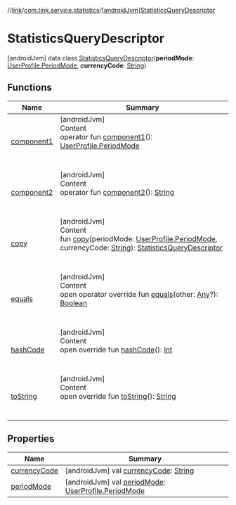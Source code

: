 //[link](../../index.md)/[com.tink.service.statistics](../index.md)/[[androidJvm]StatisticsQueryDescriptor](index.md)



# StatisticsQueryDescriptor  
 [androidJvm] data class [StatisticsQueryDescriptor](index.md)(**periodMode**: [UserProfile.PeriodMode](../../com.tink.model.user/[android-jvm]-user-profile/-period-mode/index.md), **currencyCode**: [String](https://kotlinlang.org/api/latest/jvm/stdlib/kotlin/-string/index.html))   


## Functions  
  
|  Name|  Summary| 
|---|---|
| <a name="com.tink.service.statistics/StatisticsQueryDescriptor/component1/#/PointingToDeclaration/"></a>[component1](component1.md)| <a name="com.tink.service.statistics/StatisticsQueryDescriptor/component1/#/PointingToDeclaration/"></a>[androidJvm]  <br>Content  <br>operator fun [component1](component1.md)(): [UserProfile.PeriodMode](../../com.tink.model.user/[android-jvm]-user-profile/-period-mode/index.md)  <br><br><br>
| <a name="com.tink.service.statistics/StatisticsQueryDescriptor/component2/#/PointingToDeclaration/"></a>[component2](component2.md)| <a name="com.tink.service.statistics/StatisticsQueryDescriptor/component2/#/PointingToDeclaration/"></a>[androidJvm]  <br>Content  <br>operator fun [component2](component2.md)(): [String](https://kotlinlang.org/api/latest/jvm/stdlib/kotlin/-string/index.html)  <br><br><br>
| <a name="com.tink.service.statistics/StatisticsQueryDescriptor/copy/#com.tink.model.user.UserProfile.PeriodMode#kotlin.String/PointingToDeclaration/"></a>[copy](copy.md)| <a name="com.tink.service.statistics/StatisticsQueryDescriptor/copy/#com.tink.model.user.UserProfile.PeriodMode#kotlin.String/PointingToDeclaration/"></a>[androidJvm]  <br>Content  <br>fun [copy](copy.md)(periodMode: [UserProfile.PeriodMode](../../com.tink.model.user/[android-jvm]-user-profile/-period-mode/index.md), currencyCode: [String](https://kotlinlang.org/api/latest/jvm/stdlib/kotlin/-string/index.html)): [StatisticsQueryDescriptor](index.md)  <br><br><br>
| <a name="kotlin/Any/equals/#kotlin.Any?/PointingToDeclaration/"></a>[equals](../../com.tink.service.user/[android-jvm]-user-profile-service-impl/index.md#%5Bkotlin%2FAny%2Fequals%2F%23kotlin.Any%3F%2FPointingToDeclaration%2F%5D%2FFunctions%2F1854938400)| <a name="kotlin/Any/equals/#kotlin.Any?/PointingToDeclaration/"></a>[androidJvm]  <br>Content  <br>open operator override fun [equals](../../com.tink.service.user/[android-jvm]-user-profile-service-impl/index.md#%5Bkotlin%2FAny%2Fequals%2F%23kotlin.Any%3F%2FPointingToDeclaration%2F%5D%2FFunctions%2F1854938400)(other: [Any](https://kotlinlang.org/api/latest/jvm/stdlib/kotlin/-any/index.html)?): [Boolean](https://kotlinlang.org/api/latest/jvm/stdlib/kotlin/-boolean/index.html)  <br><br><br>
| <a name="kotlin/Any/hashCode/#/PointingToDeclaration/"></a>[hashCode](../../com.tink.service.user/[android-jvm]-user-profile-service-impl/index.md#%5Bkotlin%2FAny%2FhashCode%2F%23%2FPointingToDeclaration%2F%5D%2FFunctions%2F1854938400)| <a name="kotlin/Any/hashCode/#/PointingToDeclaration/"></a>[androidJvm]  <br>Content  <br>open override fun [hashCode](../../com.tink.service.user/[android-jvm]-user-profile-service-impl/index.md#%5Bkotlin%2FAny%2FhashCode%2F%23%2FPointingToDeclaration%2F%5D%2FFunctions%2F1854938400)(): [Int](https://kotlinlang.org/api/latest/jvm/stdlib/kotlin/-int/index.html)  <br><br><br>
| <a name="kotlin/Any/toString/#/PointingToDeclaration/"></a>[toString](../../com.tink.service.user/[android-jvm]-user-profile-service-impl/index.md#%5Bkotlin%2FAny%2FtoString%2F%23%2FPointingToDeclaration%2F%5D%2FFunctions%2F1854938400)| <a name="kotlin/Any/toString/#/PointingToDeclaration/"></a>[androidJvm]  <br>Content  <br>open override fun [toString](../../com.tink.service.user/[android-jvm]-user-profile-service-impl/index.md#%5Bkotlin%2FAny%2FtoString%2F%23%2FPointingToDeclaration%2F%5D%2FFunctions%2F1854938400)(): [String](https://kotlinlang.org/api/latest/jvm/stdlib/kotlin/-string/index.html)  <br><br><br>


## Properties  
  
|  Name|  Summary| 
|---|---|
| <a name="com.tink.service.statistics/StatisticsQueryDescriptor/currencyCode/#/PointingToDeclaration/"></a>[currencyCode](currency-code.md)| <a name="com.tink.service.statistics/StatisticsQueryDescriptor/currencyCode/#/PointingToDeclaration/"></a> [androidJvm] val [currencyCode](currency-code.md): [String](https://kotlinlang.org/api/latest/jvm/stdlib/kotlin/-string/index.html)   <br>
| <a name="com.tink.service.statistics/StatisticsQueryDescriptor/periodMode/#/PointingToDeclaration/"></a>[periodMode](period-mode.md)| <a name="com.tink.service.statistics/StatisticsQueryDescriptor/periodMode/#/PointingToDeclaration/"></a> [androidJvm] val [periodMode](period-mode.md): [UserProfile.PeriodMode](../../com.tink.model.user/[android-jvm]-user-profile/-period-mode/index.md)   <br>

